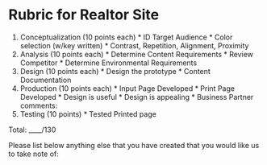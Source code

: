 # Rubric for Realtor Site

  1. Conceptualization (10 points each)
    * ID Target Audience
    * Color selection (w/key written)
    * Contrast, Repetition, Alignment, Proximity
  2. Analysis (10 points each)
    * Determine Content Requirements
    * Review Competitor
    * Determine Environmental Requirements
  3. Design (10 points each)
    * Design the prototype
    * Content Documentation
  4. Production (10 points each)
    * Input Page Developed
    * Print Page Developed
    * Design is useful
    * Design is appealing
    * Business Partner comments:
  5. Testing (10 points)
    * Tested Printed page

Total: ____/130

Please list below anything else that you have created that you would like us to take note of:
